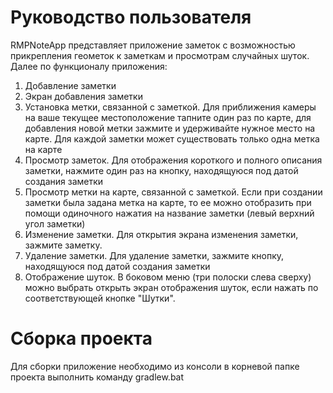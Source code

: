 # Руководство пользователя
RMPNoteApp представляет приложение заметок с возможностью прикрепления геометок к заметкам и просмотрам случайных шуток.
Далее по функционалу приложения:
1. Добавление заметки
2. Экран добавления заметки
3. Установка метки, связанной с заметкой. Для приближения камеры на ваше текущее местоположение тапните один раз по карте,
для добавления новой метки зажмите и удерживайте нужное место на карте. Для каждой заметки может существовать только одна метка на карте
4. Просмотр заметок. Для отображения короткого и полного описания заметки, нажмите один раз на кнопку, находящуюся под датой создания заметки
5. Просмотр метки на карте, связанной с заметкой. Если при создании заметки была задана метка на карте, то ее можно отобразить при помощи
одиночного нажатия на название заметки (левый верхний угол заметки)
6. Изменение заметки. Для открытия экрана изменения заметки, зажмите заметку.
7. Удаление заметки. Для удаление заметки, зажмите кнопку, находящуюся под датой создания заметки
8. Отображение шуток. В боковом меню (три полоски слева сверху) можно выбрать открыть экран отображения шуток, если нажать по соответствующей
кнопке "Шутки".
# Сборка проекта 
Для сборки приложение необходимо из консоли в корневой папке проекта выполнить команду gradlew.bat
